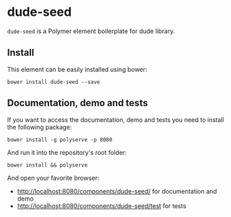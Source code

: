 # dude-seed

`dude-seed` is a Polymer element boilerplate for dude library.

## Install

This element can be easily installed using bower:

```
bower install dude-seed --save
```

## Documentation, demo and tests

If you want to access the documentation, demo and tests you need to install the following package:

```
bower install -g polyserve -p 8080
```

And run it into the repository's root folder:

```
bower install && polyserve
```

And open your favorite browser:
- [http://localhost:8080/components/dude-seed/](http://localhost:8080/components/dude-seed/) for documentation
and demo
- [http://localhost:8080/components/dude-seed/test](http://localhost:8080/components/dude-seed/test) for tests
